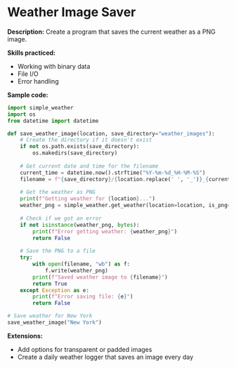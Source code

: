 # Weather Image Saver

**Description:** Create a program that saves the current weather as a PNG image.

**Skills practiced:**
- Working with binary data
- File I/O
- Error handling

**Sample code:**

```python
import simple_weather
import os
from datetime import datetime

def save_weather_image(location, save_directory="weather_images"):
    # Create the directory if it doesn't exist
    if not os.path.exists(save_directory):
        os.makedirs(save_directory)
    
    # Get current date and time for the filename
    current_time = datetime.now().strftime("%Y-%m-%d_%H-%M-%S")
    filename = f"{save_directory}/{location.replace(' ', '_')}_{current_time}.png"
    
    # Get the weather as PNG
    print(f"Getting weather for {location}...")
    weather_png = simple_weather.get_weather(location=location, is_png=True)
    
    # Check if we got an error
    if not isinstance(weather_png, bytes):
        print(f"Error getting weather: {weather_png}")
        return False
    
    # Save the PNG to a file
    try:
        with open(filename, "wb") as f:
            f.write(weather_png)
        print(f"Saved weather image to {filename}")
        return True
    except Exception as e:
        print(f"Error saving file: {e}")
        return False

# Save weather for New York
save_weather_image("New York")
```

**Extensions:**
- Add options for transparent or padded images
- Create a daily weather logger that saves an image every day